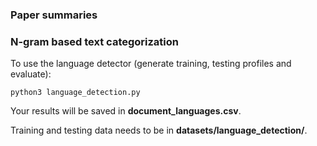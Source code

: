 ### Paper summaries


### N-gram based text categorization

To use the language detector (generate training, testing profiles and evaluate):

```
python3 language_detection.py
```

Your results will be saved in **document_languages.csv**.

Training and testing data needs to be in **datasets/language_detection/**.
